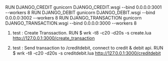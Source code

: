 RUN DJANGO_CREDIT gunicorn DJANGO_CREDIT.wsgi --bind 0.0.0.0:3001 --workers 8
RUN DJANGO_DEBIT gunicorn DJANGO_DEBIT.wsgi --bind 0.0.0.0:3002 --workers 8
RUN DJANGO_TRANSACTION gunicorn DJANGO_TRANSACTION.wsgi --bind 0.0.0.0:3000 --workers 8

1. test : Create Transsaction. RUN $ wrk -t8 -c20 -d20s -s create.lua http://127.0.0.1:3000/create_transaction

2. test : Send transaction to /creditdebit, connect to credit & debit api.
   RUN $ wrk -t8 -c20 -d20s -s creditdebit.lua http://127.0.0.1:3000/creditdebit
